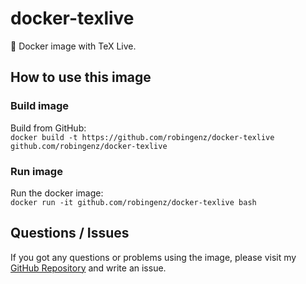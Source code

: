 # docker-texlive

🐳 Docker image with TeX Live.

## How to use this image

<!-- ### Pull image

Pull from Docker Registry:  
`docker pull robingenz/texlive` -->

### Build image

Build from GitHub:  
`docker build -t https://github.com/robingenz/docker-texlive github.com/robingenz/docker-texlive`

### Run image

Run the docker image:  
`docker run -it github.com/robingenz/docker-texlive bash`

## Questions / Issues

If you got any questions or problems using the image, please visit my [GitHub Repository](https://github.com/robingenz/docker-texlive) and write an issue.
